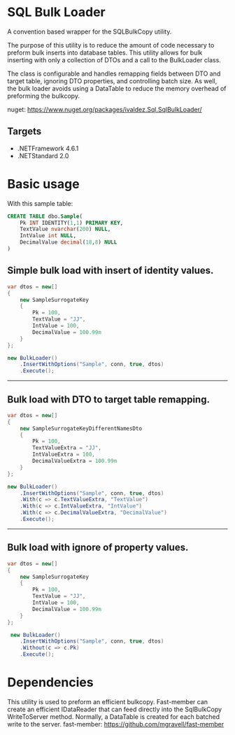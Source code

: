 SQL Bulk Loader
===============
A convention based wrapper for the SQLBulkCopy utility. 

The purpose of this utility is to reduce the amount of code necessary to preform bulk inserts into database tables. This utility allows for bulk inserting with only a collection of DTOs and a call to the BulkLoader class. 

The class is configurable and handles remapping fields between DTO and target table, ignoring DTO properties, and controlling batch size. As well, the bulk loader avoids using a DataTable to reduce the memory overhead of preforming the bulkcopy. 

nuget: https://www.nuget.org/packages/ivaldez.Sql.SqlBulkLoader/

## Targets

* .NETFramework 4.6.1
* .NETStandard 2.0

# Basic usage

With this sample table:

```sql
CREATE TABLE dbo.Sample(
    Pk INT IDENTITY(1,1) PRIMARY KEY,
    TextValue nvarchar(200) NULL,
    IntValue int NULL,
    DecimalValue decimal(18,8) NULL
)
```

## Simple bulk load with insert of identity values.

```csharp
var dtos = new[]
{
    new SampleSurrogateKey
    {
        Pk = 100,
        TextValue = "JJ",
        IntValue = 100,
        DecimalValue = 100.99m
    }
};

new BulkLoader()
    .InsertWithOptions("Sample", conn, true, dtos)
    .Execute();
```

<hr />

## Bulk load with DTO to target table remapping.

```csharp
var dtos = new[]
{
    new SampleSurrogateKeyDifferentNamesDto
    {
        Pk = 100,
        TextValueExtra = "JJ",
        IntValueExtra = 100,
        DecimalValueExtra = 100.99m
    }
};

new BulkLoader()
    .InsertWithOptions("Sample", conn, true, dtos)
    .With(c => c.TextValueExtra, "TextValue")
    .With(c => c.IntValueExtra, "IntValue")
    .With(c => c.DecimalValueExtra, "DecimalValue")
    .Execute();
```
<hr />

## Bulk load with ignore of property values.

```csharp
var dtos = new[]
{
    new SampleSurrogateKey
    {
        Pk = 100,
        TextValue = "JJ",
        IntValue = 100,
        DecimalValue = 100.99m
    }
};

 new BulkLoader()
    .InsertWithOptions("Sample", conn, true, dtos)
    .Without(c => c.Pk)
    .Execute();
```

# Dependencies

This utility is used to preform an efficient bulkcopy. Fast-member can create an efficient IDataReader that can feed directly into the SqlBulkCopy WriteToServer method. Normally, a DataTable is created for each batched write to the server.
fast-member: https://github.com/mgravell/fast-member